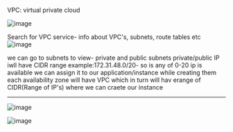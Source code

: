 VPC: virtual private cloud

![image](https://user-images.githubusercontent.com/107784718/213640097-09f38293-8678-423e-a207-2666028c6ba3.png)

Search for VPC service- info about VPC's, subnets, route tables etc
![image](https://user-images.githubusercontent.com/107784718/213640310-e652d90a-383e-4392-bd74-4ea40cb19eae.png)

we can go to subnets to view- private and public subnets
private/public IP iwll have CIDR range example:172.31.48.0/20- so is any of 0-20 ip is available we can assign it to our application/instance while creating them
each availability zone will have VPC which in turn will hav erange of CIDR(Range of IP's) where we can craete our instance
___________________________
![image](https://user-images.githubusercontent.com/107784718/213641666-5c69eccb-e373-49c9-9aaa-90330b18e912.png)

![image](https://user-images.githubusercontent.com/107784718/213641710-31853452-5f9e-4487-9cef-7586958b5c30.png)
